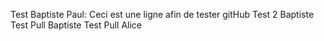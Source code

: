 Test Baptiste 
Paul: Ceci est une ligne afin de tester gitHub
Test 2 Baptiste
Test Pull Baptiste 
Test Pull Alice